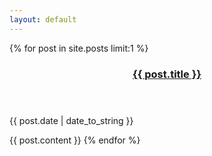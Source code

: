 ```yaml
---
layout: default
---
```


<section class="what">
  <article>
  {% for post in site.posts limit:1 %}
    <header>
      <h1><a href="{{ post.url }}">{{ post.title }}</a></h1>
    </header>
    <p class="meta">{{ post.date | date_to_string }}</p> 
    {{ post.content }}
  {% endfor %}
  </article>
</section>